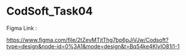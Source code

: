 # CodSoft_Task04

Figma Link :

https://www.figma.com/file/2tZevMTjtThg7bp6pJiVJw/Codsoft?type=design&node-id=0%3A1&mode=design&t=Bq54ke4KlyIO81i1-1
